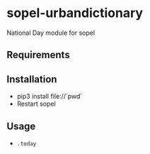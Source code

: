 # sopel-urbandictionary
National Day module for sopel


## Requirements

## Installation
* pip3 install file://\`pwd\`
* Restart sopel


## Usage
* `.today`
